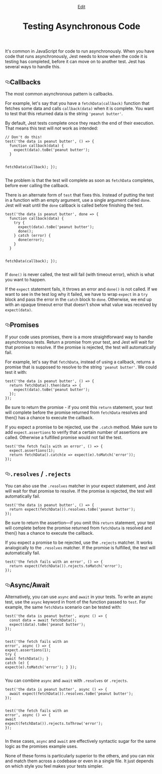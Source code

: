<header class="postHeader"><a class="edit-page-link button" href="https://github.com/facebook/jest/edit/master/docs/TestingAsyncCode.md" target="_blank" rel="noreferrer noopener">Edit</a><h1 id="__docusaurus" class="postHeaderTitle">Testing Asynchronous Code</h1></header><article><div><span><p>It&apos;s common in JavaScript for code to run asynchronously. When you have code that runs asynchronously, Jest needs to know when the code it is testing has completed, before it can move on to another test. Jest has several ways to handle this.</p>
<h2><a class="anchor" aria-hidden="true" id="callbacks"></a><a href="#callbacks" aria-hidden="true" class="hash-link"><svg class="hash-link-icon" aria-hidden="true" height="16" version="1.1" viewBox="0 0 16 16" width="16"><path fill-rule="evenodd" d="M4 9h1v1H4c-1.5 0-3-1.69-3-3.5S2.55 3 4 3h4c1.45 0 3 1.69 3 3.5 0 1.41-.91 2.72-2 3.25V8.59c.58-.45 1-1.27 1-2.09C10 5.22 8.98 4 8 4H4c-.98 0-2 1.22-2 2.5S3 9 4 9zm9-3h-1v1h1c1 0 2 1.22 2 2.5S13.98 12 13 12H9c-.98 0-2-1.22-2-2.5 0-.83.42-1.64 1-2.09V6.25c-1.09.53-2 1.84-2 3.25C6 11.31 7.55 13 9 13h4c1.45 0 3-1.69 3-3.5S14.5 6 13 6z"/></svg></a>Callbacks</h2>
<p>The most common asynchronous pattern is callbacks.</p>
<p>For example, let&apos;s say that you have a <code>fetchData(callback)</code> function that fetches some data and calls <code>callback(data)</code> when it is complete. You want to test that this returned data is the string <code>&apos;peanut butter&apos;</code>.</p>
<p>By default, Jest tests complete once they reach the end of their execution. That means this test will <em>not</em> work as intended:</p>
<pre><code class="hljs css language-js"><span class="hljs-comment">// Don&apos;t do this!</span>
test(<span class="hljs-string">&apos;the data is peanut butter&apos;</span>, () =&gt; {
  <span class="hljs-function"><span class="hljs-keyword">function</span> <span class="hljs-title">callback</span>(<span class="hljs-params">data</span>) </span>{
    expect(data).toBe(<span class="hljs-string">&apos;peanut butter&apos;</span>);
  }

fetchData(callback);
});
</code></pre>

<p>The problem is that the test will complete as soon as <code>fetchData</code> completes, before ever calling the callback.</p>
<p>There is an alternate form of <code>test</code> that fixes this. Instead of putting the test in a function with an empty argument, use a single argument called <code>done</code>. Jest will wait until the <code>done</code> callback is called before finishing the test.</p>
<pre><code class="hljs css language-js">test(<span class="hljs-string">&apos;the data is peanut butter&apos;</span>, done =&gt; {
  <span class="hljs-function"><span class="hljs-keyword">function</span> <span class="hljs-title">callback</span>(<span class="hljs-params">data</span>) </span>{
    <span class="hljs-keyword">try</span> {
      expect(data).toBe(<span class="hljs-string">&apos;peanut butter&apos;</span>);
      done();
    } <span class="hljs-keyword">catch</span> (error) {
      done(error);
    }
  }

fetchData(callback);
});
</code></pre>

<p>If <code>done()</code> is never called, the test will fail (with timeout error), which is what you want to happen.</p>
<p>If the <code>expect</code> statement fails, it throws an error and <code>done()</code> is not called. If we want to see in the test log why it failed, we have to wrap <code>expect</code> in a <code>try</code> block and pass the error in the <code>catch</code> block to <code>done</code>. Otherwise, we end up with an opaque timeout error that doesn&apos;t show what value was received by <code>expect(data)</code>.</p>
<h2><a class="anchor" aria-hidden="true" id="promises"></a><a href="#promises" aria-hidden="true" class="hash-link"><svg class="hash-link-icon" aria-hidden="true" height="16" version="1.1" viewBox="0 0 16 16" width="16"><path fill-rule="evenodd" d="M4 9h1v1H4c-1.5 0-3-1.69-3-3.5S2.55 3 4 3h4c1.45 0 3 1.69 3 3.5 0 1.41-.91 2.72-2 3.25V8.59c.58-.45 1-1.27 1-2.09C10 5.22 8.98 4 8 4H4c-.98 0-2 1.22-2 2.5S3 9 4 9zm9-3h-1v1h1c1 0 2 1.22 2 2.5S13.98 12 13 12H9c-.98 0-2-1.22-2-2.5 0-.83.42-1.64 1-2.09V6.25c-1.09.53-2 1.84-2 3.25C6 11.31 7.55 13 9 13h4c1.45 0 3-1.69 3-3.5S14.5 6 13 6z"/></svg></a>Promises</h2>
<p>If your code uses promises, there is a more straightforward way to handle asynchronous tests. Return a promise from your test, and Jest will wait for that promise to resolve. If the promise is rejected, the test will automatically fail.</p>
<p>For example, let&apos;s say that <code>fetchData</code>, instead of using a callback, returns a promise that is supposed to resolve to the string <code>&apos;peanut butter&apos;</code>. We could test it with:</p>
<pre><code class="hljs css language-js">test(<span class="hljs-string">&apos;the data is peanut butter&apos;</span>, () =&gt; {
  <span class="hljs-keyword">return</span> fetchData().then(<span class="hljs-function"><span class="hljs-params">data</span> =&gt;</span> {
    expect(data).toBe(<span class="hljs-string">&apos;peanut butter&apos;</span>);
  });
});
</code></pre>
<p>Be sure to return the promise - if you omit this <code>return</code> statement, your test will complete before the promise returned from <code>fetchData</code> resolves and then() has a chance to execute the callback.</p>
<p>If you expect a promise to be rejected, use the <code>.catch</code> method. Make sure to add <code>expect.assertions</code> to verify that a certain number of assertions are called. Otherwise a fulfilled promise would not fail the test.</p>
<pre><code class="hljs css language-js">test(<span class="hljs-string">&apos;the fetch fails with an error&apos;</span>, () =&gt; {
  expect.assertions(<span class="hljs-number">1</span>);
  <span class="hljs-keyword">return</span> fetchData().catch(<span class="hljs-function"><span class="hljs-params">e</span> =&gt;</span> expect(e).toMatch(<span class="hljs-string">&apos;error&apos;</span>));
});
</code></pre>
<h2><a class="anchor" aria-hidden="true" id="resolves--rejects"></a><a href="#resolves--rejects" aria-hidden="true" class="hash-link"><svg class="hash-link-icon" aria-hidden="true" height="16" version="1.1" viewBox="0 0 16 16" width="16"><path fill-rule="evenodd" d="M4 9h1v1H4c-1.5 0-3-1.69-3-3.5S2.55 3 4 3h4c1.45 0 3 1.69 3 3.5 0 1.41-.91 2.72-2 3.25V8.59c.58-.45 1-1.27 1-2.09C10 5.22 8.98 4 8 4H4c-.98 0-2 1.22-2 2.5S3 9 4 9zm9-3h-1v1h1c1 0 2 1.22 2 2.5S13.98 12 13 12H9c-.98 0-2-1.22-2-2.5 0-.83.42-1.64 1-2.09V6.25c-1.09.53-2 1.84-2 3.25C6 11.31 7.55 13 9 13h4c1.45 0 3-1.69 3-3.5S14.5 6 13 6z"/></svg></a><code>.resolves</code> / <code>.rejects</code></h2>
<p>You can also use the <code>.resolves</code> matcher in your expect statement, and Jest will wait for that promise to resolve. If the promise is rejected, the test will automatically fail.</p>
<pre><code class="hljs css language-js">test(<span class="hljs-string">&apos;the data is peanut butter&apos;</span>, () =&gt; {
  <span class="hljs-keyword">return</span> expect(fetchData()).resolves.toBe(<span class="hljs-string">&apos;peanut butter&apos;</span>);
});
</code></pre>
<p>Be sure to return the assertion&#x2014;if you omit this <code>return</code> statement, your test will complete before the promise returned from <code>fetchData</code> is resolved and then() has a chance to execute the callback.</p>
<p>If you expect a promise to be rejected, use the <code>.rejects</code> matcher. It works analogically to the <code>.resolves</code> matcher. If the promise is fulfilled, the test will automatically fail.</p>
<pre><code class="hljs css language-js">test(<span class="hljs-string">&apos;the fetch fails with an error&apos;</span>, () =&gt; {
  <span class="hljs-keyword">return</span> expect(fetchData()).rejects.toMatch(<span class="hljs-string">&apos;error&apos;</span>);
});
</code></pre>
<h2><a class="anchor" aria-hidden="true" id="asyncawait"></a><a href="#asyncawait" aria-hidden="true" class="hash-link"><svg class="hash-link-icon" aria-hidden="true" height="16" version="1.1" viewBox="0 0 16 16" width="16"><path fill-rule="evenodd" d="M4 9h1v1H4c-1.5 0-3-1.69-3-3.5S2.55 3 4 3h4c1.45 0 3 1.69 3 3.5 0 1.41-.91 2.72-2 3.25V8.59c.58-.45 1-1.27 1-2.09C10 5.22 8.98 4 8 4H4c-.98 0-2 1.22-2 2.5S3 9 4 9zm9-3h-1v1h1c1 0 2 1.22 2 2.5S13.98 12 13 12H9c-.98 0-2-1.22-2-2.5 0-.83.42-1.64 1-2.09V6.25c-1.09.53-2 1.84-2 3.25C6 11.31 7.55 13 9 13h4c1.45 0 3-1.69 3-3.5S14.5 6 13 6z"/></svg></a>Async/Await</h2>
<p>Alternatively, you can use <code>async</code> and <code>await</code> in your tests. To write an async test, use the <code>async</code> keyword in front of the function passed to <code>test</code>. For example, the same <code>fetchData</code> scenario can be tested with:</p>
<pre><code class="hljs css language-js">test(<span class="hljs-string">&apos;the data is peanut butter&apos;</span>, <span class="hljs-keyword">async</span> () =&gt; {
  <span class="hljs-keyword">const</span> data = <span class="hljs-keyword">await</span> fetchData();
  expect(data).toBe(<span class="hljs-string">&apos;peanut butter&apos;</span>);
});

test(<span class="hljs-string">&apos;the fetch fails with an error&apos;</span>, <span class="hljs-keyword">async</span> () =&gt; {
expect.assertions(<span class="hljs-number">1</span>);
<span class="hljs-keyword">try</span> {
<span class="hljs-keyword">await</span> fetchData();
} <span class="hljs-keyword">catch</span> (e) {
expect(e).toMatch(<span class="hljs-string">&apos;error&apos;</span>);
}
});
</code></pre>

<p>You can combine <code>async</code> and <code>await</code> with <code>.resolves</code> or <code>.rejects</code>.</p>
<pre><code class="hljs css language-js">test(<span class="hljs-string">&apos;the data is peanut butter&apos;</span>, <span class="hljs-keyword">async</span> () =&gt; {
  <span class="hljs-keyword">await</span> expect(fetchData()).resolves.toBe(<span class="hljs-string">&apos;peanut butter&apos;</span>);
});

test(<span class="hljs-string">&apos;the fetch fails with an error&apos;</span>, <span class="hljs-keyword">async</span> () =&gt; {
<span class="hljs-keyword">await</span> expect(fetchData()).rejects.toThrow(<span class="hljs-string">&apos;error&apos;</span>);
});
</code></pre>

<p>In these cases, <code>async</code> and <code>await</code> are effectively syntactic sugar for the same logic as the promises example uses.</p>
<p>None of these forms is particularly superior to the others, and you can mix and match them across a codebase or even in a single file. It just depends on which style you feel makes your tests simpler.</p>
</span></div></article>
